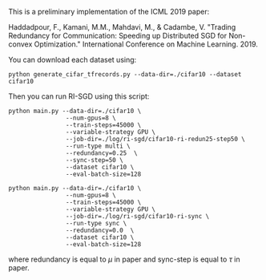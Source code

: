 This is a preliminary implementation of the ICML 2019 paper:

Haddadpour, F.,  Kamani, M.M., Mahdavi, M., & Cadambe, V.
"Trading Redundancy for Communication: Speeding up Distributed SGD for Non-convex Optimization."
International Conference on Machine Learning. 2019.


You can download each dataset using:
```cli
python generate_cifar_tfrecords.py --data-dir=./cifar10 --dataset cifar10
```

Then you can run RI-SGD using this script:

```cli
python main.py --data-dir=./cifar10 \
                --num-gpus=8 \
                --train-steps=45000 \
                --variable-strategy GPU \
                --job-dir=./log/ri-sgd/cifar10-ri-redun25-step50 \
                --run-type multi \
                --redundancy=0.25  \
                --sync-step=50 \
                --dataset cifar10 \
                --eval-batch-size=128
```
```cli
python main.py --data-dir=./cifar10 \
                --num-gpus=8 \
                --train-steps=45000 \
                --variable-strategy GPU \
                --job-dir=./log/ri-sgd/cifar10-ri-sync \
                --run-type sync \
                --redundancy=0.0  \
                --dataset cifar10 \
                --eval-batch-size=128
```
where redundancy is equal to $`\mu`$ in paper and sync-step is equal to $\tau$ in paper.
